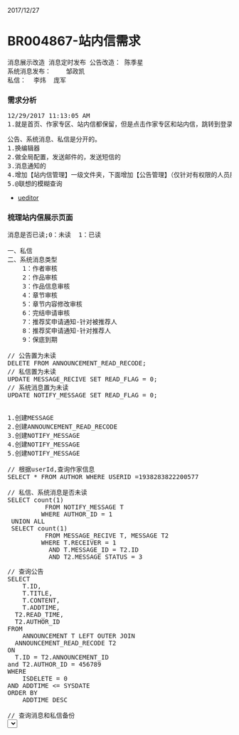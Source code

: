 2017/12/27 
# BR004867-站内信需求
<pre>
消息展示改造 消息定时发布 公告改造： 陈季星
系统消息发布：    邹政凯
私信：  李炜  庞军
</pre>
### 需求分析
<pre>
12/29/2017 11:13:05 AM 
1.就是首页、作家专区、站内信都保留，但是点击作家专区和站内信，跳转到登录页
</pre>

<pre>
公告、系统消息、私信是分开的。
1.换编辑器
2.做全局配置，发送邮件的，发送短信的
3.消息通知的
4.增加【站内信管理】一级文件夹，下面增加【公告管理】（仅针对有权限的人员展示）、【私信发送】、【私信列表】
5.@联想的模糊查询
</pre>

* [ueditor](http://localhost:8118/wenxue/ueditor/show.htm)


### 梳理站内信展示页面
<pre>
消息是否已读;0：未读  1：已读

一、私信
二、系统消息类型
	1：作者审核   
	2：作品审核
	3：作品信息审核
	4：章节审核
	5：章节内容修改审核
	6：完结申请审核
	7：推荐奖申请通知-针对被推荐人
	8：推荐奖申请通知-针对推荐人
	9：保底到期 

// 公告置为未读
DELETE FROM ANNOUNCEMENT_READ_RECODE;
// 私信置为未读
UPDATE MESSAGE_RECIVE SET READ_FLAG = 0;
// 系统消息置为未读
UPDATE NOTIFY_MESSAGE SET READ_FLAG = 0;


1.创建MESSAGE
2.创建ANNOUNCEMENT_READ_RECODE
3.创建NOTIFY_MESSAGE
4.创建NOTIFY_MESSAGE
5.创建NOTIFY_MESSAGE

// 根据userId,查询作家信息
SELECT * FROM AUTHOR WHERE USERID =1938283822200577

// 私信、系统消息是否未读
SELECT count(1)
          FROM NOTIFY_MESSAGE T
         WHERE AUTHOR_ID = 1
 UNION ALL
 SELECT count(1)
          FROM MESSAGE_RECIVE T, MESSAGE T2
         WHERE T.RECEIVER = 1
           AND T.MESSAGE_ID = T2.ID
           AND T2.MESSAGE_STATUS = 3
</pre>

<pre>
// 查询公告
SELECT
	T.ID,
	T.TITLE,
	T.CONTENT,
	T.ADDTIME,
  T2.READ_TIME,
  T2.AUTHOR_ID
FROM
	ANNOUNCEMENT T LEFT OUTER JOIN
  ANNOUNCEMENT_READ_RECODE T2
ON
  T.ID = T2.ANNOUNCEMENT_ID
and T2.AUTHOR_ID = 456789
WHERE
	ISDELETE = 0
AND ADDTIME <= SYSDATE
ORDER BY
	ADDTIME DESC

// 查询消息和私信备份
<select id="getAll" resultMap="BaseResultMap" >
	  <include refid="OracleDialectPrefix"/>
		SELECT ID, MESSAGE_TYPE, MESSAGE_TITLE, CREATE_TIME, READ_FLAG
		  FROM (
				SELECT '1' MESSAGE_TYPE, ID, MESSAGE_TITLE, CREATE_TIME, READ_FLAG
				  FROM NOTIFY_MESSAGE T
				 WHERE AUTHOR_ID = #{authorId}
				UNION ALL
				SELECT '2' MESSAGE_TYPE,
					   T.ID,
					   T2.MESSAGE_TITLE,
					   T2.CREATE_TIME,
					   T.READ_FLAG
				  FROM MESSAGE_RECIVE T, MESSAGE T2
				 WHERE T.RECEIVER = #{authorId}
				   AND T.MESSAGE_ID = T2.ID
				   AND T2.MESSAGE_STATUS = 3)
		 ORDER BY CREATE_TIME DESC
	  <include refid="OracleDialectSuffix"/>
	</select>
</pre>
